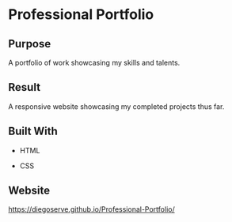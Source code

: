 #  Professional Portfolio

## Purpose

A portfolio of work showcasing my skills and talents.

## Result

A responsive website showcasing my completed projects thus far.




## Built With

* HTML

* CSS



## Website

https://diegoserve.github.io/Professional-Portfolio/